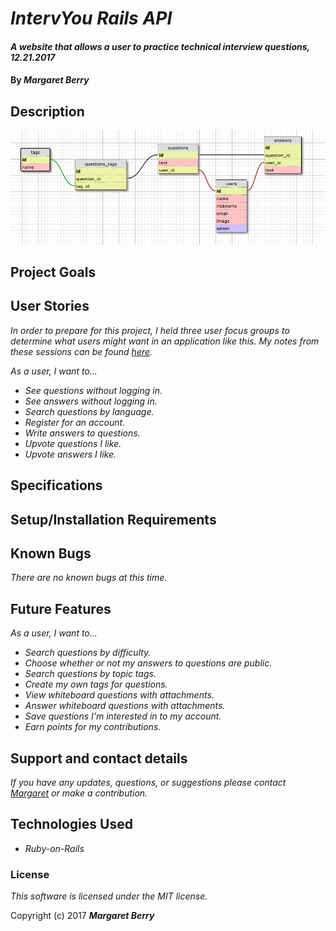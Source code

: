 # _IntervYou Rails API_

#### _A website that allows a user to practice technical interview questions, 12.21.2017_

#### By _**Margaret Berry**_

## Description
![Database Schema](./db_design.png?raw=true "Database Schema Design")

## Project Goals

## User Stories
_In order to prepare for this project, I held three user focus groups to determine what users might want in an application like this. My notes from these sessions can be found [here](https://trello.com/b/uZ1OTM7K/intervyou-focus-groups)._

_As a user, I want to..._
* _See questions without logging in._
* _See answers without logging in._
* _Search questions by language._
* _Register for an account._
* _Write answers to questions._
* _Upvote questions I like._
* _Upvote answers I like._

## Specifications

## Setup/Installation Requirements

## Known Bugs
_There are no known bugs at this time._

## Future Features
_As a user, I want to..._
* _Search questions by difficulty._
* _Choose whether or not my answers to questions are public._
* _Search questions by topic tags._
* _Create my own tags for questions._
* _View whiteboard questions with attachments._
* _Answer whiteboard questions with attachments._
* _Save questions I'm interested in to my account._
* _Earn points for my contributions._

## Support and contact details
_If you have any updates, questions, or suggestions please contact [Margaret] or make a contribution._

[Margaret]: mailto:codeberry1@gmail.com

## Technologies Used
* _Ruby-on-Rails_

### License
*This software is licensed under the MIT license.*

Copyright (c) 2017 **_Margaret Berry_**
